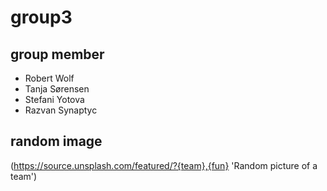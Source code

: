 # group3

## group member ##

* Robert Wolf
* Tanja Sørensen
* Stefani Yotova
* Razvan Synaptyc

## random image ##

(https://source.unsplash.com/featured/?{team},{fun} 'Random picture of a team')
